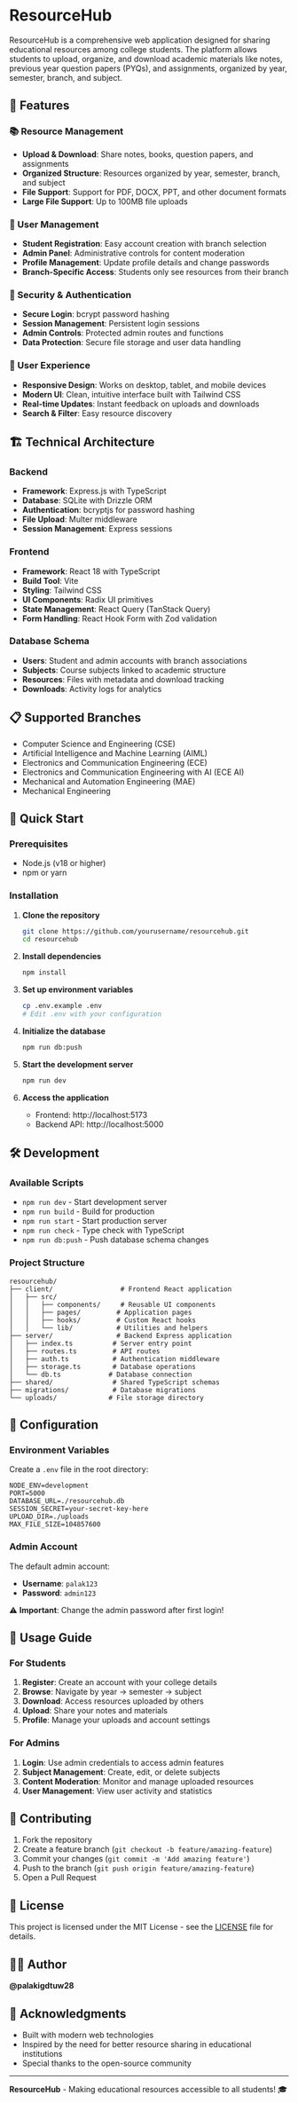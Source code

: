 # ResourceHub

ResourceHub is a comprehensive web application designed for sharing educational resources among college students. The platform allows students to upload, organize, and download academic materials like notes, previous year question papers (PYQs), and assignments, organized by year, semester, branch, and subject.

## 🌟 Features

### 📚 Resource Management
- **Upload & Download**: Share notes, books, question papers, and assignments
- **Organized Structure**: Resources organized by year, semester, branch, and subject
- **File Support**: Support for PDF, DOCX, PPT, and other document formats
- **Large File Support**: Up to 100MB file uploads

### 👥 User Management
- **Student Registration**: Easy account creation with branch selection
- **Admin Panel**: Administrative controls for content moderation
- **Profile Management**: Update profile details and change passwords
- **Branch-Specific Access**: Students only see resources from their branch

### 🔐 Security & Authentication
- **Secure Login**: bcrypt password hashing
- **Session Management**: Persistent login sessions
- **Admin Controls**: Protected admin routes and functions
- **Data Protection**: Secure file storage and user data handling

### 🎯 User Experience
- **Responsive Design**: Works on desktop, tablet, and mobile devices
- **Modern UI**: Clean, intuitive interface built with Tailwind CSS
- **Real-time Updates**: Instant feedback on uploads and downloads
- **Search & Filter**: Easy resource discovery

## 🏗️ Technical Architecture

### Backend
- **Framework**: Express.js with TypeScript
- **Database**: SQLite with Drizzle ORM
- **Authentication**: bcryptjs for password hashing
- **File Upload**: Multer middleware
- **Session Management**: Express sessions

### Frontend
- **Framework**: React 18 with TypeScript
- **Build Tool**: Vite
- **Styling**: Tailwind CSS
- **UI Components**: Radix UI primitives
- **State Management**: React Query (TanStack Query)
- **Form Handling**: React Hook Form with Zod validation

### Database Schema
- **Users**: Student and admin accounts with branch associations
- **Subjects**: Course subjects linked to academic structure
- **Resources**: Files with metadata and download tracking
- **Downloads**: Activity logs for analytics

## 📋 Supported Branches

- Computer Science and Engineering (CSE)
- Artificial Intelligence and Machine Learning (AIML)
- Electronics and Communication Engineering (ECE)
- Electronics and Communication Engineering with AI (ECE AI)
- Mechanical and Automation Engineering (MAE)
- Mechanical Engineering

## 🚀 Quick Start

### Prerequisites
- Node.js (v18 or higher)
- npm or yarn

### Installation

1. **Clone the repository**
   ```bash
   git clone https://github.com/yourusername/resourcehub.git
   cd resourcehub
   ```

2. **Install dependencies**
   ```bash
   npm install
   ```

3. **Set up environment variables**
   ```bash
   cp .env.example .env
   # Edit .env with your configuration
   ```

4. **Initialize the database**
   ```bash
   npm run db:push
   ```

5. **Start the development server**
   ```bash
   npm run dev
   ```

6. **Access the application**
   - Frontend: http://localhost:5173
   - Backend API: http://localhost:5000

## 🛠️ Development

### Available Scripts

- `npm run dev` - Start development server
- `npm run build` - Build for production
- `npm run start` - Start production server
- `npm run check` - Type check with TypeScript
- `npm run db:push` - Push database schema changes

### Project Structure

```
resourcehub/
├── client/                 # Frontend React application
│   ├── src/
│   │   ├── components/     # Reusable UI components
│   │   ├── pages/         # Application pages
│   │   ├── hooks/         # Custom React hooks
│   │   └── lib/           # Utilities and helpers
├── server/                # Backend Express application
│   ├── index.ts          # Server entry point
│   ├── routes.ts         # API routes
│   ├── auth.ts           # Authentication middleware
│   ├── storage.ts        # Database operations
│   └── db.ts            # Database connection
├── shared/               # Shared TypeScript schemas
├── migrations/           # Database migrations
└── uploads/             # File storage directory
```

## 🔧 Configuration

### Environment Variables

Create a `.env` file in the root directory:

```env
NODE_ENV=development
PORT=5000
DATABASE_URL=./resourcehub.db
SESSION_SECRET=your-secret-key-here
UPLOAD_DIR=./uploads
MAX_FILE_SIZE=104857600
```

### Admin Account

The default admin account:
- **Username**: `palak123`
- **Password**: `admin123`

⚠️ **Important**: Change the admin password after first login!

## 📱 Usage Guide

### For Students

1. **Register**: Create an account with your college details
2. **Browse**: Navigate by year → semester → subject
3. **Download**: Access resources uploaded by others
4. **Upload**: Share your notes and materials
5. **Profile**: Manage your uploads and account settings

### For Admins

1. **Login**: Use admin credentials to access admin features
2. **Subject Management**: Create, edit, or delete subjects
3. **Content Moderation**: Monitor and manage uploaded resources
4. **User Management**: View user activity and statistics

## 🤝 Contributing

1. Fork the repository
2. Create a feature branch (`git checkout -b feature/amazing-feature`)
3. Commit your changes (`git commit -m 'Add amazing feature'`)
4. Push to the branch (`git push origin feature/amazing-feature`)
5. Open a Pull Request

## 📄 License

This project is licensed under the MIT License - see the [LICENSE](LICENSE) file for details.

## 👨‍💻 Author

**@palakigdtuw28**

## 🙏 Acknowledgments

- Built with modern web technologies
- Inspired by the need for better resource sharing in educational institutions
- Special thanks to the open-source community

---

**ResourceHub** - Making educational resources accessible to all students! 🎓